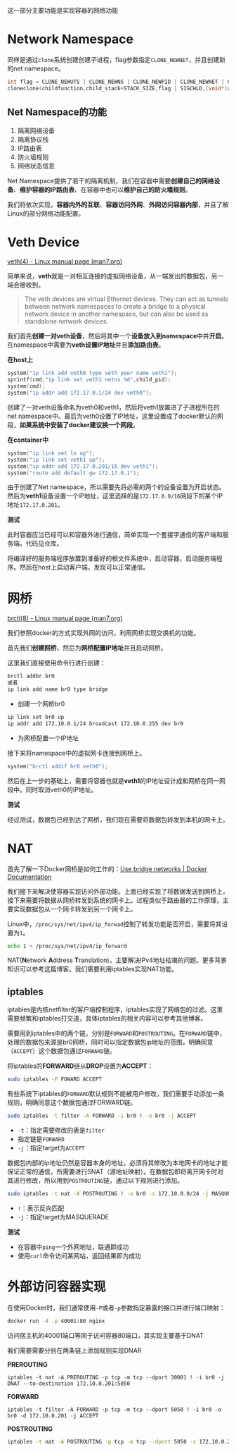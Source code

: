 这一部分主要功能是实现容器的网络功能



# Network Namespace

同样是通过`clone`系统创建创建子进程，flag参数指定`CLONE_NEWNET`，并且创建新的net namespace。



```c
int flag = CLONE_NEWUTS | CLONE_NEWNS | CLONE_NEWPID | CLONE_NEWNET | CLONE_NEWCGROUP;
cloneclone(childfunction,child_stack+STACK_SIZE,flag | SIGCHLD,(void*)argv);
```



## Net Namespace的功能

1. 隔离网络设备
2. 隔离协议栈
3. IP路由表
4. 防火墙规则
5. 网络状态信息



Net Namespace提供了若干的隔离机制，我们在容器中需要**创建自己的网络设备**、**维护容器的IP路由表**、在容器中也可以**维护自己的防火墙规则**。



我们将依次实现，**容器内外的互联**、**容器访问外网**、**外网访问容器内部**，并且了解Linux的部分网络功能配置。



# Veth Device

[veth(4) - Linux manual page (man7.org)](https://man7.org/linux/man-pages/man4/veth.4.html)

简单来说，**veth**就是一对相互连接的虚拟网络设备，从一端发出的数据包，另一端会接收到。



> The veth devices are virtual Ethernet devices. They can act as tunnels between network namespaces to create a bridge to a physical network device in another namespace, but can also be used as standalone network devices.



我们首先**创建一对veth设备**，然后将其中一个**设备放入到namespace**中并**开启**。在namespace中需要为**veth设置IP地址**并且**添加路由表**。



**在host上**

```c
system("ip link add veth0 type veth peer name veth1");
sprintf(cmd,"ip link set veth1 netns %d",child_pid);
system(cmd);
system("ip addr add 172.17.0.1/24 dev veth0");
```

创建了一对veth设备命名为veth0和veth1，然后将veth1放置进了子进程所在的net namespace中。最后为veth0设置了IP地址，这里设置成了docker默认的网段，**如果系统中安装了docker建议换一个网段**。



**在container中**

```c
system("ip link set lo up");
system("ip link set veth1 up");
system("ip addr add 172.17.0.201/16 dev veth1");
system("route add default gw 172.17.0.1");
```

由于创建了Net namespace，所以需要先将必需的两个的设备设置为开启状态。然后为**veth1**设备设置一个IP地址，这里选择的是`172.17.0.0/16`网段下的某个IP地址`172.17.0.201`。



**测试**

此时容器应当已经可以和容器外进行通信，简单实现一个套接字通信的客户端和服务端。代码见仓库。

将编译好的服务端程序放置到准备好的根文件系统中，启动容器，启动服务端程序。然后在host上启动客户端，发现可以正常通信。



# 网桥

[brctl(8) - Linux manual page (man7.org)](https://man7.org/linux/man-pages/man8/brctl.8.html)



我们参照docker的方式实现外网的访问，利用网桥实现交换机的功能。

首先我们**创建网桥**，然后为**网桥配置IP地址**并且启动网桥。



这里我们直接使用命令行进行创建：

```bash
brctl addbr br0
或者
ip link add name br0 type bridge
```

- 创建一个网桥br0



```bash
ip link set br0 up
ip addr add 172.10.0.1/24 broadcast 172.10.0.255 dev br0
```

- 为网桥配置一个IP地址



接下来将namespace中的虚拟网卡连接到网桥上。

```c
system("brctl addif br0 veth0");
```



然后在上一步的基础上，需要将容器也就是**veth1**的IP地址设计成和网桥在同一网段中。同时取消veth0的IP地址。



**测试**





经过测试，数据包已经到达了网桥，我们现在需要将数据包转发到本机的网卡上。



# NAT

首先了解一下Docker网桥是如何工作的：[Use bridge networks | Docker Documentation](https://docs.docker.com/network/bridge/)



我们接下来解决使容器实现访问外部功能。上面已经实现了将数据发送到网桥上，接下来需要将数据从网桥转发到系统的网卡上。过程类似于路由器的工作原理，主要实现数据包从一个网卡转发到另一个网卡上。



Linux中，`/proc/sys/net/ipv4/ip_forwad`控制了转发功能是否开启，需要将其设置为`1`。

```bash
echo 1 > /proc/sys/net/ipv4/ip_forward
```



NAT(**N**etwork **A**ddress **T**ranslation)，主要解决IPv4地址枯竭的问题。更多背景知识可以参考这篇博客。我们需要利用iptables实现NAT功能。




## iptables

iptables是内核netfilter的客户端控制程序，iptables实现了网络包的过滤。这里需要频繁和iptables打交道，具体iptables的相关内容可以参考其他博客。



需要用到iptables中的两个链，分别是`FORWARD`和`POSTROUTING`。在`FORWARD`链中，处理的数据包来源是br0网桥，同时可以指定数据包ip地址的范围，明确同意（`ACCEPT`）这个数据包通过`FORWARD`链。



将iptables的**FORWARD**链从**DROP**设置为**ACCEPT**：

```bash
sudo iptables -P FOWARD ACCEPT
```

有些系统下iptables的`FORWARD`默认规则不能被用户修改，我们需要手动添加一条规则，明确同意这个数据包通过FORWARD链。



```bash
sudo iptables -t filter -A FORWARD -i br0 ! -o br0 -j ACCEPT
```

- `-t`：指定需要修改的表是`filter`
- 指定链是`FORWARD`
- `-j`：指定target为`ACCEPT`



数据包内部的ip地址仍然是容器本身的地址，必须将其修改为本地网卡的地址才能保证正常的通信，所需要进行SNAT（源地址映射）。在数据包即将离开网卡时对其进行修改，所以用到`POSTROUTING`链，通过以下规则进行添加。



```bash
sudo iptables -t nat -A POSTROUTING ! -o br0 -s 172.10.0.0/24 -j MASQUERADE
```

- `!`：表示反向匹配
- `-j`：指定target为MASQUERADE



**测试**

- 在容器中`ping`一个外网地址，联通即成功
- 使用`curl`命令访问某网站，返回结果即为成功



# 外部访问容器实现

在使用Docker时，我们通常使用`-P`或者`-p`参数指定暴露的接口并进行端口映射：

```bash
docker run -d -p 40001:80 nginx
```

访问宿主机的40001端口等同于访问容器80端口，其实现主要基于DNAT



我们需要需要分别在两条链上添加规则实现DNAR



**PREROUTING**

```
iptables -t nat -A PREROUTING -p tcp -m tcp --dport 30001 ! -i br0 -j DNAT --to-destination 172.10.0.201:5050
```



**FORWARD**

```
iptables -t filter -A FORWARD -p tcp -m tcp --dport 5050 ! -i br0 -o br0 -d 172.10.0.201 -j ACCEPT
```



**POSTROUTING**

```bash
iptables -t nat -A POSTROUTING -p tcp -m tcp --dport 5050 -s 172.10.0.201 -d 172.10.0.201 -j MASQUERADE
```

